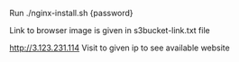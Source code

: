 Run ./nginx-install.sh {password} 


Link to browser image is given in s3bucket-link.txt file

http://3.123.231.114
Visit to given ip to see available website
